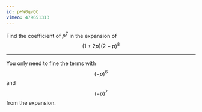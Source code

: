 ```yaml
---
id: pHW0qvQC
vimeo: 479651313
---
```


Find the coefficient of $p^7$ in the expansion of
$$
(1 + 2p)(2 - p)^8
$$

---

You only need to fine the terms with
$$
(-p)^6
$$
and
$$
(-p)^7
$$
from the expansion.
